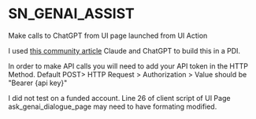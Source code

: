 # SN_GENAI_ASSIST
Make calls to ChatGPT from UI page launched from UI Action

I used [this community article](https://www.servicenow.com/community/developer-articles/chatgpt-integration-with-servicenow-latest-api-guide/ta-p/3141956)  Claude and ChatGPT to build this in a PDI.

In order to make API calls you will need to add your API token in the HTTP Method. Default POST> HTTP Request > Authorization > Value should be "Bearer {api key}"

I did not test on a funded account. Line 26 of client script of UI Page ask_genai_dialogue_page may need to have formating modified.
